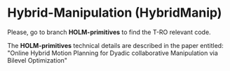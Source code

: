 # Hybrid-Manipulation (HybridManip)


Please, go to branch **HOLM-primitives** to find the T-RO relevant code.

The **HOLM-primitives** technical details are described in the paper entitled: "Online Hybrid Motion Planning for Dyadic collaborative Manipulation via Bilevel Optimization"
